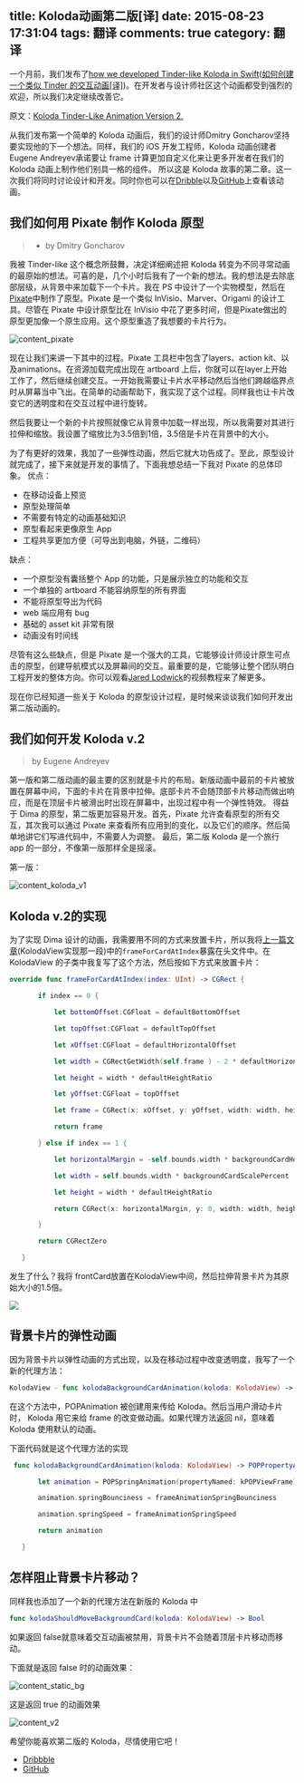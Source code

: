 title: Koloda动画第二版[译]
date: 2015-08-23 17:31:04
tags: 翻译
comments: true
category: 翻译
---

一个月前，我们发布了[how we developed Tinder-like Koloda in Swift](https://yalantis.com/blog/how-we-built-tinder-like-koloda-in-swift/)([如何创建一个类似 Tinder 的交互动画[译]](http://0.0.0.0:4000/2015/08/21/%E5%A6%82%E4%BD%95%E5%88%9B%E5%BB%BA%E4%B8%80%E4%B8%AA%E7%B1%BB%E4%BC%BC%20Tinder%20%E7%9A%84%E4%BA%A4%E4%BA%92%E5%8A%A8%E7%94%BB/))。在开发者与设计师社区这个动画都受到强烈的欢迎，所以我们决定继续改善它。
<!--more-->

原文：[Koloda Tinder-Like Animation Version 2.](https://yalantis.com/blog/koloda-tinder-like-animation-version-2-prototyping-in-pixate-and-development-in-swift/)

从我们发布第一个简单的 Koloda 动画后，我们的设计师Dmitry Goncharov坚持要实现他的下一个想法。同样，我们的 iOS 开发工程师，Koloda 动画创建者Eugene Andreyev承诺要让 frame 计算更加自定义化来让更多开发者在我们的 Koloda 动画上制作他们别具一格的组件。
所以这是 Koloda 故事的第二章。这一次我们将同时讨论设计和开发。同时你也可以在[Dribble](https://dribbble.com/shots/2189960-Koloda-Tinder-Like-component-for-IOS-Available-on-GitHub)以及[GitHub](https://github.com/Yalantis/Koloda)上查看该动画。

## 我们如何用 Pixate 制作 Koloda 原型
>- by Dmitry Goncharov

我被 Tinder-like 这个概念所鼓舞，决定详细阐述把 Koloda 转变为不同寻常动画的最原始的想法。可喜的是，几个小时后我有了一个新的想法。我的想法是去除底部层级，从背景中来加载下一个卡片。我在 PS 中设计了一个实物模型，然后在[Pixate](http://www.pixate.com/)中制作了原型。Pixate 是一个类似 InVisio、Marver、Origami 的设计工具。尽管在 Pixate 中设计原型比在 InVisio 中花了更多时间，但是Pixate做出的原型更加像一个原生应用。这个原型重造了我想要的卡片行为。

![content_pixate](http://img.cdn.punmy.cn/2019-11-21-content_pixate.gif!wm)

现在让我们来讲一下其中的过程。Pixate 工具栏中包含了layers、action kit、以及animations。在资源加载完成出现在 artboard 上后，你就可以在layer上开始工作了，然后继续创建交互。一开始我需要让卡片水平移动然后当他们跨越临界点时从屏幕当中飞出。在简单的动画帮助下，我实现了这个过程。同样我也让卡片改变它的透明度和在交互过程中进行旋转。

然后我要让一个新的卡片按照就像它从背景中加载一样出现，所以我需要对其进行拉伸和缩放。我设置了缩放比为3.5倍到1倍，3.5倍是卡片在背景中的大小。

[](https://yalantis.com/media/content/ckeditor/2015/08/11/tips.png)

为了有更好的效果，我加了一些弹性动画，然后它就大功告成了。至此，原型设计就完成了，接下来就是开发的事情了。下面我想总结一下我对 Pixate 的总体印象。
优点：

- 在移动设备上预览
- 原型处理简单
- 不需要有特定的动画基础知识
- 原型看起来更像原生 App
- 工程共享更加方便（可导出到电脑，外链，二维码）

缺点：

- 一个原型没有囊括整个 App 的功能，只是展示独立的功能和交互
- 一个单独的 artboard 不能容纳原型的所有界面
- 不能将原型导出为代码
- web 端应用有 bug
- 基础的 asset kit 非常有限
- 动画没有时间线

尽管有这么些缺点，但是 Pixate 是一个强大的工具，它能够设计师设计原生可点击的原型，创建导航模式以及屏幕间的交互。最重要的是，它能够让整个团队明白工程开发的整体方向。你可以观看[Jared Lodwick](https://www.youtube.com/channel/UCi0aGwdVsX6O4yw5JxpNGgQ)的视频教程来了解更多。

现在你已经知道一些关于 Koloda 的原型设计过程，是时候来谈谈我们如何开发出第二版动画的。


## 我们如何开发 Koloda v.2

> by Eugene Andreyev

第一版和第二版动画的最主要的区别就是卡片的布局。新版动画中最前的卡片被放置在屏幕中间，下面的卡片在背景中拉伸。底部卡片不会随顶部卡片移动而做出响应，而是在顶层卡片被滑出时出现在屏幕中，出现过程中有一个弹性特效。
得益于 Dima 的原型，第二版更加容易开发。首先，Pixate 允许查看原型的所有交互，其次我可以通过 Pixate 来查看所有应用到的变化，以及它们的顺序。然后简单地讲它们写进代码中，不需要人为调整。
最后，第二版 Koloda 是一个旅行 app 的一部分，不像第一版那样全是摇滚。

第一版：

![content_koloda_v1](http://img.cdn.punmy.cn/2019-11-21-content_koloda_v1.gif!wm)

## Koloda v.2的实现
为了实现 Dima 设计的动画，我需要用不同的方式来放置卡片，所以我将[上一篇文章](http://vonglo.me/2015/08/21/%E5%A6%82%E4%BD%95%E5%88%9B%E5%BB%BA%E4%B8%80%E4%B8%AA%E7%B1%BB%E4%BC%BC%20Tinder%20%E7%9A%84%E4%BA%A4%E4%BA%92%E5%8A%A8%E7%94%BB/)(KolodaView实现那一段)中的`frameForCardAtIndex`暴露在头文件中。在 KolodaView 的子类中我复写了这个方法，然后按如下方式来放置卡片：


```Swift
override func frameForCardAtIndex(index: UInt) -> CGRect {

       if index == 0 {

           let bottomOffset:CGFloat = defaultBottomOffset

           let topOffset:CGFloat = defaultTopOffset

           let xOffset:CGFloat = defaultHorizontalOffset

           let width = CGRectGetWidth(self.frame ) - 2 * defaultHorizontalOffset

           let height = width * defaultHeightRatio

           let yOffset:CGFloat = topOffset

           let frame = CGRect(x: xOffset, y: yOffset, width: width, height: height)

           return frame

       } else if index == 1 {

           let horizontalMargin = -self.bounds.width * backgroundCardHorizontalMarginMultiplier

           let width = self.bounds.width * backgroundCardScalePercent

           let height = width * defaultHeightRatio

           return CGRect(x: horizontalMargin, y: 0, width: width, height: height)

       }

       return CGRectZero

   }
```

发生了什么？我将 frontCard放置在KolodaView中间，然后拉伸背景卡片为其原始大小的1.5倍。

![](http://img.cdn.punmy.cn/2019-11-21-15743481476006.jpg!wm)


## 背景卡片的弹性动画
因为背景卡片以弹性动画的方式出现，以及在移动过程中改变透明度，我写了一个新的代理方法：


```Swift
KolodaView - func kolodaBackgroundCardAnimation(koloda: KolodaView) -> POPPropertyAnimation?
```

在这个方法中，POPAnimation 被创建用来传给 Koloda。然后当用户滑动卡片时， Koloda 用它来给 frame 的改变做动画。如果代理方法返回 nil，意味着 Koloda 使用默认的动画。

下面代码就是这个代理方法的实现


```Swift
 func kolodaBackgroundCardAnimation(koloda: KolodaView) -> POPPropertyAnimation? {

       let animation = POPSpringAnimation(propertyNamed: kPOPViewFrame)

       animation.springBounciness = frameAnimationSpringBounciness

       animation.springSpeed = frameAnimationSpringSpeed

       return animation

   }
```

## 怎样阻止背景卡片移动？
同样我也添加了一个新的代理方法在新版的 Koloda 中

```Swift
func kolodaShouldMoveBackgroundCard(koloda: KolodaView) -> Bool
```

如果返回 false就意味着交互动画被禁用，背景卡片不会随着顶层卡片移动而移动。

下面就是返回 false 时的动画效果：

![content_static_bg](http://img.cdn.punmy.cn/2019-11-21-content_static_bg.gif!wm)

这是返回 true 的动画效果

![content_v2](http://img.cdn.punmy.cn/2019-11-21-content_v2.gif!wm)

希望你能喜欢第二版的 Koloda，尽情使用它吧！

- [Dribbble](https://dribbble.com/shots/2189960-Koloda-Tinder-Like-component-for-IOS-Available-on-GitHub)
- [GitHub](https://github.com/Yalantis/Koloda)
